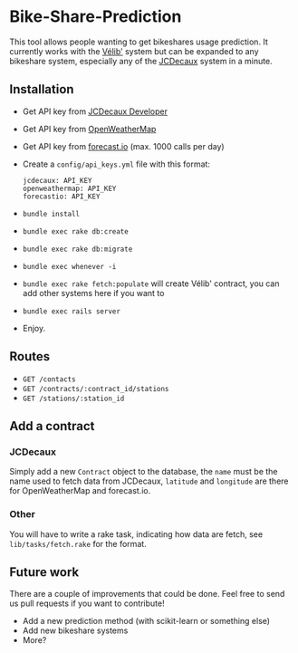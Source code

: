 # Bike-Share-Prediction

This tool allows people wanting to get bikeshares usage prediction. It currently
works with the [Vélib'](http://www.velib.paris/) system but can be expanded to
any bikeshare system, especially any of the
[JCDecaux](https://developer.jcdecaux.com/#/opendata/vls?page=static) system in
a minute.

## Installation

* Get API key from [JCDecaux Developer](https://developer.jcdecaux.com/#/account)
* Get API key from [OpenWeatherMap](http://home.openweathermap.org/)
* Get API key from [forecast.io](https://developer.forecast.io/) (max. 1000 calls per day)
* Create a `config/api_keys.yml` file with this format:
  ```
  jcdecaux: API_KEY
  openweathermap: API_KEY
  forecastio: API_KEY
  ```

* `bundle install`
* `bundle exec rake db:create`
* `bundle exec rake db:migrate`
* `bundle exec whenever -i`
* `bundle exec rake fetch:populate` will create Vélib' contract, you can add other systems here if you want to
* `bundle exec rails server`
* Enjoy.

## Routes

* `GET /contacts`
* `GET /contracts/:contract_id/stations`
* `GET /stations/:station_id`

## Add a contract

### JCDecaux

Simply add a new `Contract` object to the database, the `name` must be the name
used to fetch data from JCDecaux, `latitude` and `longitude` are there for
OpenWeatherMap and forecast.io.

### Other

You will have to write a rake task, indicating how data are fetch, see
`lib/tasks/fetch.rake` for the format.

## Future work

There are a couple of improvements that could be done. Feel free to send us pull
requests if you want to contribute!

* Add a new prediction method (with scikit-learn or something else)
* Add new bikeshare systems
* More?
